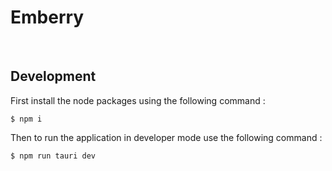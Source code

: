 # Emberry

<br>

## Development

First install the node packages using the following command :

```
$ npm i
```

Then to run the application in developer mode use the following command :

```
$ npm run tauri dev
```
